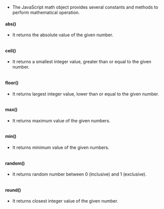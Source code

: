 * The JavaScript math object provides several constants and methods to perform mathematical operation.
#### abs() 
* It returns the absolute value of the given number. 
```js

```
#### ceil() 
* It returns a smallest integer value, greater than or equal to the given number. 
```js

```
#### floor()
* It returns largest integer value, lower than or equal to the given number. 
```js

```
#### max() 
* It returns maximum value of the given numbers. 
```js

```
#### min() 
* It returns minimum value of the given numbers. 
```js

```
#### random() 
* It returns random number between 0 (inclusive) and 1 (exclusive). 
```js

```
#### round() 
* It returns closest integer value of the given number.
```js

```